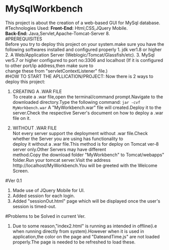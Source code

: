 # MySqlWorkbench
This project is about the creation of a web-based GUI for MySql database.
#Technologies Used:
  **Front-End:** Html,CSS,JQuery Mobile.  
  **Back-End:** Java,Servlet,Apache-Tomcat-Server 8.  
#PREREQUISITES  
   Before you try to deploy this project on your system.make sure you have the following softwares installed and configured properly
    1. jdk ver1.8 or higher
    2. A Web/Application Server (Weblogic/Tomcat/Glassfish/etc).
    3. MySql ver5.7 or higher configured to port no:3306 and localhost (If it is configured to other port/ip address,then make sure to  
    change these from "servletContextListener" file.)  
#HOW TO START THE APLLICATION/PROJECT:
Now there is 2 ways to deploy this project:  

1. CREATING A .WAR FILE  
To create a .war file,open the terminal/command prompt.Navigate to the downloaded directory.Type the following command:
 `jar -cvf MyWorkbench.war`
A "MyWorkbench.war" file will created.Deploy it to the server.Check the respective Server's document on how to deploy a .war 
file on it.  

2. WITHOUT .WAR FILE  
Not every server support the deployment without .war file.Check whether the Server you are using has functionality to       
deploy it without a .war file.This method is for deploy on Tomcat ver-8 server only.Other Servers may have different       
method.Copy the download folder "MyWorkbench" to Tomcat/webapps" folder.Run your tomcat server.Visit the address           
htttp://localhost/MyWorkbench.You will be greeted with the Welcome Screen.

#Ver 0.1  
1.  Made use of JQuery Mobile for UI.  
2.  Added session for each login.  
3.  Added "sessionOut.html" page which will be displayed once the user's session is timed-out.   

#Problems to be Solved in current Ver.  
1. Due to some reason,"index2.html" is running as intended in offline(i.e when running directly from system).However when it is used in  
   application,the color on the page and "DateandTime.js" are not loaded properly.The page is needed to be refreshed to load these.
